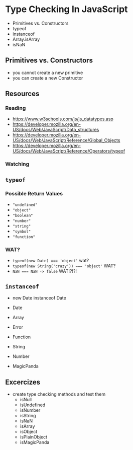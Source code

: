 # Type Checking In JavaScript

- Primitives vs. Constructors
- typeof
- instanceof
- Array.isArray
- isNaN


## Primitives vs. Constructors

- you cannot create a new primitive
- you can create a new Constructor

## Resources

### Reading

- https://www.w3schools.com/js/js_datatypes.asp
- https://developer.mozilla.org/en-US/docs/Web/JavaScript/Data_structures
- https://developer.mozilla.org/en-US/docs/Web/JavaScript/Reference/Global_Objects
- https://developer.mozilla.org/en-US/docs/Web/JavaScript/Reference/Operators/typeof

### Watching


## `typeof`

### Possible Return Values

- `"undefined"`
- `"object"`
- `"boolean"`
- `"number"`
- `"string"`
- `"symbol"`
- `"function"`

### WAT?

- `typeof(new Date) === 'object'` wat?
- `typeof(new String('crazy')) === 'object'` WAT?
- `NaN === NaN -> false` WAT!?!?!


## `instanceof`

- new Date instanceof Date

- Date
- Array
- Error
- Function
- String
- Number
- MagicPanda

## Excercizes

- create type checking methods and test them
  - isNull
  - isUndefined
  - isNumber
  - isString
  - isNaN
  - isArray
  - isObject
  - isPlainObject
  - isMagicPanda



